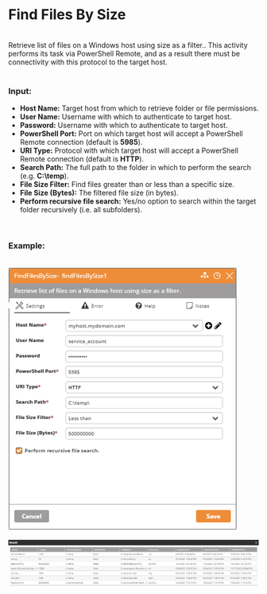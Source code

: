 <h1>Find Files By Size</h1>
<br>
Retrieve list of files on a Windows host using size as a filter..  This activity performs its task via PowerShell Remote, and as a result there must be connectivity with this protocol to the target host.
<br><br>
<h3>Input:</h3>
<ul>
  <li><b>Host Name:</b> Target host from which to retrieve folder or file permissions.</li>
  <li><b>User Name:</b> Username with which to authenticate to target host.</li>
  <li><b>Password:</b> Username with which to authenticate to target host.</li>
  <li><b>PowerShell Port:</b> Port on which target host will accept a PowerShell Remote connection (default is <b>5985</b>).</li>
  <li><b>URI Type:</b> Protocol with which target host will accept a PowerShell Remote connection (default is <b>HTTP</b>).</li>
  <li><b>Search Path:</b> The full path to the folder in which to perform the search (e.g. <b>C:\temp</b>).</li>
  <li><b>File Size Filter:</b> Find files greater than or less than a specific size.</li>
  <li><b>File Size (Bytes):</b> The filtered file size (in bytes).</li>
  <li><b>Perform recursive file search:</b> Yes/no option to search within the target folder recursively (i.e. all subfolders).</li>
</ul>
<br>
<h3>Example:</h3>
<br>
<img src="https://github.com/Ayehu/custom-activities/blob/master/File%20Management/Find%20Files%20By%20Size/screenshot_1.png?raw=true">
<br><br>
<img src="https://github.com/Ayehu/custom-activities/blob/master/File%20Management/Find%20Files%20By%20Size/screenshot_2.png?raw=true">
